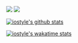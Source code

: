 

<p align="left">
<img src="https://img.shields.io/badge/language-kotlin-orange.svg"/>
<img src="https://img.shields.io/badge/license-Apache-blue"/>
</p>

[![iostyle's github stats](https://github-readme-stats.vercel.app/api?username=iostyle&show_icons=true&count_private=true&theme=jolly&rank_icon=github)](https://github.com/anuraghazra/github-readme-stats)

[![iostyle's wakatime stats](https://github-readme-stats.vercel.app/api/wakatime?username=iostyle&layout=compact&v=2&langs_count=8)](https://github.com/anuraghazra/github-readme-stats)
